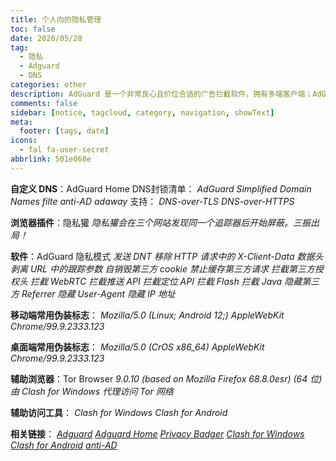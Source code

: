 ```yaml
---
title: 个人向的隐私管理
toc: false
date: 2020/05/28
tag:
  - 隐私
  - Adguard
  - DNS
categories: other
description: AdGuard 是一个非常良心且价位合适的广告拦截软件，拥有多端客户端；AdGuard Home 是一套 DNS 端拦截方案，可利用 snap 快速部署；隐私獾是一款浏览器插件，三振出局的拦截思路非常有意思。
comments: false
sidebar: [notice, tagcloud, category, navigation, showText]
meta:
  footer: [tags, date]
icons:
  - fal fa-user-secret
abbrlink: 501e068e
---
```


**自定义 DNS**：AdGuard Home
DNS封锁清单：
*AdGuard Simplified Domain Names filte*
*anti-AD*
*adaway*
支持：
*DNS-over-TLS*
*DNS-over-HTTPS*

**浏览器插件**：隐私獾
*隐私獾会在三个网站发现同一个追踪器后开始屏蔽。三振出局！*

**软件**：AdGuard 隐私模式
*发送 DNT*
*移除 HTTP 请求中的 X-Client-Data 数据头*
*剥离 URL 中的跟踪参数*
*自销毁第三方 cookie*
*禁止缓存第三方请求*
*拦截第三方授权头*
*拦截 WebRTC*
*拦截推送 API*
*拦截定位 API*
*拦截 Flash*
*拦截 Java*
*隐藏第三方 Referrer*
*隐藏 User-Agent*
*隐藏 IP 地址*

**移动端常用伪装标志**：
*Mozilla/5.0 (Linux; Android 12;) AppleWebKit Chrome/99.9.2333.123*

**桌面端常用伪装标志**：
*Mozilla/5.0 (CrOS x86_64) AppleWebKit Chrome/99.9.2333.123*

**辅助浏览器**：Tor Browser
*9.0.10 (based on Mozilla Firefox 68.8.0esr) (64 位)*
*由 Clash for Windows 代理访问 Tor 网络*

**辅助访问工具**：
*Clash for Windows*
*Clash for Android*

**相关链接**：
*[Adguard](https://adguard.com/zh_cn/welcome.html)*
*[Adguard Home](https://github.com/AdguardTeam/AdGuardHome)*
*[Privacy Badger](https://github.com/EFForg/privacybadger)*
*[Clash for Windows](https://github.com/Fndroid/clash_for_windows_pkg)*
*[Clash for Android](https://github.com/Kr328/ClashForAndroid)*
*[anti-AD](https://github.com/privacy-protection-tools/anti-AD)*
